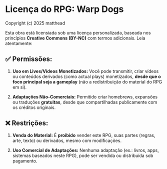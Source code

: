 # Licença do RPG: Warp Dogs
Copyright (c) 2025 matthead

Esta obra está licensiada sob uma licença personalizada, baseada nos princípios **Creative Commons (BY-NC)** com termos adicionais. Leia atentamente:

## ✅ **Permissões:**
1. **Uso em Lives/Vídeos Monetizados:**
   Você pode transmitir, criar vídeos ou conteúdos derivados (como actual plays) monetizados, **desde que o foco principal seja a gameplay** (não a redistribuição do material do RPG em si).

2. **Adaptações Não-Comerciais:**
	Permitido criar homebrews, expansões ou traduções **gratuitas**, desde que compartilhadas publicamente com os créditos originais.

## ❌ **Restrições:**
1. **Venda do Material:**
É **proibido** vender este RPG, suas partes (regras, arte, texto) ou derivados, mesmo com modificações.

2. **Uso Comercial de Adaptações:**
Nenhuma adaptação (ex.: livros, apps, sistemas baseados neste RPG), pode ser vendida ou distribuída sob pagamento.
